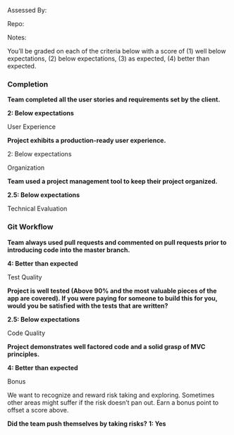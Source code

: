 Assessed By:

Repo:

Notes:

You’ll be graded on each of the criteria below with a score of (1) well below expectations, (2) below expectations, (3) as expected, (4) better than expected.

### Completion

**Team completed all the user stories and requirements set by the client.**

**2: Below expectations**

User Experience

**Project exhibits a production-ready user experience.**

2: Below expectations

Organization

**Team used a project management tool to keep their project organized.**

**2.5: Below expectations**

Technical Evaluation

### Git Workflow

**Team always used pull requests and commented on pull requests prior to introducing code into the master branch.**

**4: Better than expected**

Test Quality

**Project is well tested (Above 90% and the most valuable pieces of the app are covered). If you were paying for someone to build this for you, would you be satisfied with the tests that are written?**

**2.5: Below expectations**

Code Quality

**Project demonstrates well factored code and a solid grasp of MVC principles.**

**4: Better than expected**

Bonus

We want to recognize and reward risk taking and exploring. Sometimes other areas might suffer if the risk doesn’t pan out. Earn a bonus point to offset a score above.

**Did the team push themselves by taking risks?**
**1: Yes**
